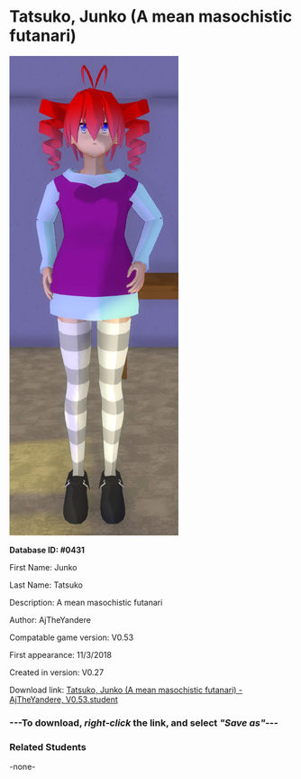 # Tatsuko, Junko (A mean masochistic futanari)

<img src="../../Files/Images/Tatsuko, Junko (A mean masochistic futanari).png" title="Tatsuko, Junko (A mean masochistic futanari) - AjTheYandere, V0.53">

**Database ID: #0431**

First Name: Junko

Last Name: Tatsuko

Description: A mean masochistic futanari

Author: AjTheYandere

Compatable game version: V0.53

First appearance: 11/3/2018

Created in version: V0.27

Download link: <a href="https://raw.githubusercontent.com/Arbiter1223/Daigaku-Gurashi-Custom-Students/master/Files/Student%20Files/Tatsuko%2C%20Junko%20(A%20mean%20masochistic%20futanari)%20-%20AjTheYandere%2C%20V0.53.student">Tatsuko, Junko (A mean masochistic futanari) - AjTheYandere, V0.53.student</a>

### ---**To download, _right-click_ the link, and select _"Save as"_**---

### Related Students

-none-
